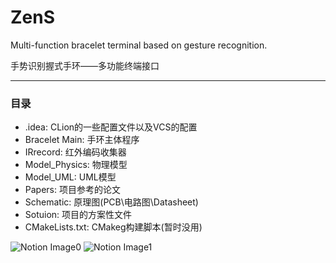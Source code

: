# ZenS

Multi-function bracelet terminal based on gesture recognition.
 
手势识别握式手环——多功能终端接口

---
### 目录
- .idea: CLion的一些配置文件以及VCS的配置
- Bracelet Main: 手环主体程序
- IRrecord: 红外编码收集器
- Model_Physics: 物理模型
- Model_UML: UML模型
- Papers: 项目参考的论文
- Schematic: 原理图(PCB\\电路图\\Datasheet)
- Sotuion: 项目的方案性文件
- CMakeLists.txt: CMakeg构建脚本(暂时没用)

![Notion Image0](https://github.com/sino-crdc/ZenS/blob/master/Model_Physics/%E6%A8%A1%E5%9E%8B%E4%B8%80%20%20(2).jpg?raw=true)
![Notion Image1](https://github.com/sino-crdc/ZenS/blob/master/Model_Physics/%E6%A8%A1%E5%9E%8B%E4%B8%80%20%20(3).jpg?raw=true)